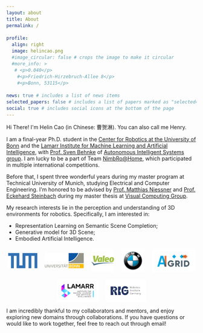 ```yaml
---
layout: about
title: About
permalink: /

profile:
  align: right
  image: helincao.png
  #image_circular: false # crops the image to make it circular
  #more_info: >
   # <p>0.040</p>
    #<p>Friedrich-Hirzebruch-Allee 8</p>
    #<p>Bonn, 53115</p>

news: true # includes a list of news items
selected_papers: false # includes a list of papers marked as "selected={true}"
social: true # includes social icons at the bottom of the page
---
```

Hi There! I'm Helin Cao (in Chinese: 曹贺淋). You can also call me Henry.

I am a final-year Ph.D. student in the [Center for Robotics at the University of Bonn](https://www.robotics.uni-bonn.de/) and the [Lamarr Institute for Machine Learning and Artificial Intelligence](https://lamarr-institute.org/), with [Prof. Sven Behnke](https://www.ais.uni-bonn.de/behnke/) of [Autonomous Intelligent Systems group](https://www.ais.uni-bonn.de/). I am lucky to be a part of Team [NimbRo@Home](https://www.ais.uni-bonn.de/nimbro/@Home/), which participated in multiple international competitions.

Before that, I spent three wonderful years during my master program at Technical University of Munich, studying Electrical and Computer Engineering. I'm honored to be advised by [Prof. Matthias Niessner](https://niessnerlab.org/members/matthias_niessner/profile.html) and [Prof. Eckehard Steinbach](https://www.professoren.tum.de/en/steinbach-eckehard) during my master thesis at [Visual Computing Group](https://niessnerlab.org/index.html).

My research interests lie in the perception and understanding of 3D environments for robotics. Specifically, I am interested in:

- Representation Learning on Semantic Scene Completion;
- Generative model for 3D Scene;
- Embodied Artificial Intelligence.

<div style="display: flex; flex-wrap: wrap; gap: 20px; justify-content: center; align-items: center; margin-top: 20px;">
  <a href="https://www.tum.de" target="_blank" rel="noopener noreferrer">
    <img src="/assets/img/tum_logo.svg" style="height:40px; object-fit: contain; display:block;" alt="Technical University of Munich">
  </a>
  <a href="https://www.uni-bonn.de" target="_blank" rel="noopener noreferrer">
    <img src="/assets/img/bonn_logo.svg" style="height:40px; object-fit: contain; display:block;" alt="University of Bonn">
  </a>
  <a href="https://www.valeo.com" target="_blank" rel="noopener noreferrer">
    <img src="/assets/img/valeo_logo.png" style="height:60px; object-fit: contain; display:block;" alt="Valeo">
  </a>
  <a href="https://www.bmw.com" target="_blank" rel="noopener noreferrer">
    <img src="/assets/img/bmw_logo.png" style="height:60px; object-fit: contain; display:block;" alt="BMW">
  </a>
  <a href="https://ai-grid.org" target="_blank" rel="noopener noreferrer">
    <img src="/assets/img/aigrid_logo.png" style="height:60px; object-fit: contain; display:block;" alt="AI Grid">
  </a>
  <a href="https://lamarr-institute.org" target="_blank" rel="noopener noreferrer">
    <img src="/assets/img/lamarr_logo.png" style="height:60px; object-fit: contain; display:block;" alt="Lamarr Institute">
  </a>
  <a href="https://robotics-institute-germany.de" target="_blank" rel="noopener noreferrer">
    <img src="/assets/img/rig_logo.png" style="height:60px; object-fit: contain; display:block;" alt="Robotics Institute Germany">
  </a>
</div>

I am incredibly thankful to my collaborators and mentors, and enjoy exploring new domains through collaborations. If you have questions or would like to work together, feel free to reach out through email!